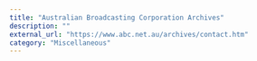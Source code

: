 ```yaml
---
title: "Australian Broadcasting Corporation Archives"
description: ""
external_url: "https://www.abc.net.au/archives/contact.htm"
category: "Miscellaneous"
---
```

